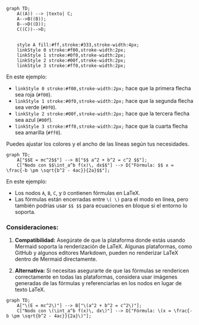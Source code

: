 ```mermaid
graph TD;
    A((A)) --> |texto| C;
    A-->B((B));
    B-->D((D));
    C((C))-->D;

    
    style A fill:#ff,stroke:#333,stroke-width:4px;
    linkStyle 0 stroke:#f00,stroke-width:2px;
    linkStyle 1 stroke:#0f0,stroke-width:2px;
    linkStyle 2 stroke:#00f,stroke-width:2px;
    linkStyle 3 stroke:#ff0,stroke-width:2px;
```

En este ejemplo:

- `linkStyle 0 stroke:#f00,stroke-width:2px;` hace que la primera flecha sea roja (`#f00`).
- `linkStyle 1 stroke:#0f0,stroke-width:2px;` hace que la segunda flecha sea verde (`#0f0`).
- `linkStyle 2 stroke:#00f,stroke-width:2px;` hace que la tercera flecha sea azul (`#00f`).
- `linkStyle 3 stroke:#ff0,stroke-width:2px;` hace que la cuarta flecha sea amarilla (`#ff0`).

Puedes ajustar los colores y el ancho de las líneas según tus necesidades. 


```mermaid
graph TD;
    A["$$E = mc^2$$"] --> B["$$ a^2 + b^2 = c^2 $$"];
    C["Nodo con $$\int_a^b f(x)\, dx$$"] --> D["Fórmula: $$ x = \frac{-b \pm \sqrt{b^2 - 4ac}}{2a}$$"];

```
En este ejemplo:

- Los nodos `A`, `B`, `C`, y `D` contienen fórmulas en LaTeX.
- Las fórmulas están encerradas entre `\( \)` para el modo en línea, pero también podrías usar `$$ $$` para ecuaciones en bloque si el entorno lo soporta.

### Consideraciones:

1. **Compatibilidad:** Asegúrate de que la plataforma donde estás usando Mermaid soporta la renderización de LaTeX. Algunas plataformas, como GitHub y algunos editores Markdown, pueden no renderizar LaTeX dentro de Mermaid directamente.
   
2. **Alternativa:** Si necesitas asegurarte de que las fórmulas se rendericen correctamente en todas las plataformas, considera usar imágenes generadas de las fórmulas y referenciarlas en los nodos en lugar de texto LaTeX.

```mermaid
graph TD;
    A["\(E = mc^2\)"] --> B["\(a^2 + b^2 = c^2\)"];
    C["Nodo con \(\int_a^b f(x)\, dx\)"] --> D["Fórmula: \(x = \frac{-b \pm \sqrt{b^2 - 4ac}}{2a}\)"];
```